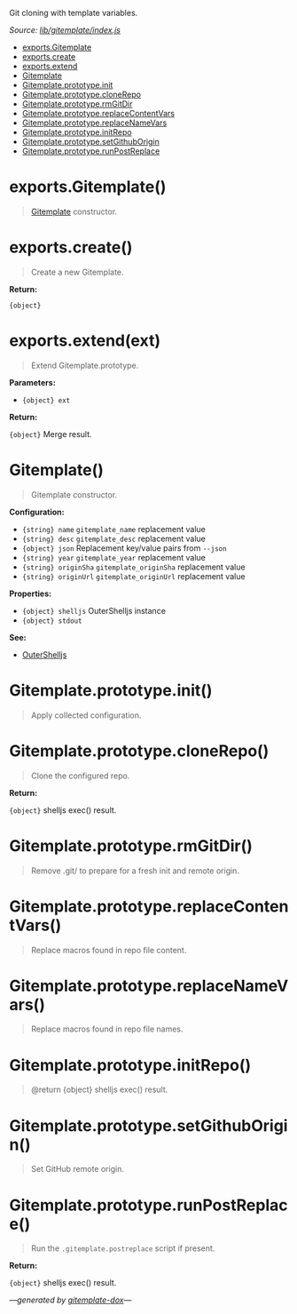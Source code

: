 Git cloning with template variables.

_Source: [lib/gitemplate/index.js](../lib/gitemplate/index.js)_

- [exports.Gitemplate](#exportsgitemplate)
- [exports.create](#exportscreate)
- [exports.extend](#exportsextendext)
- [Gitemplate](#gitemplate)
- [Gitemplate.prototype.init](#gitemplateprototypeinit)
- [Gitemplate.prototype.cloneRepo](#gitemplateprototypeclonerepo)
- [Gitemplate.prototype.rmGitDir](#gitemplateprototypermgitdir)
- [Gitemplate.prototype.replaceContentVars](#gitemplateprototypereplacecontentvars)
- [Gitemplate.prototype.replaceNameVars](#gitemplateprototypereplacenamevars)
- [Gitemplate.prototype.initRepo](#gitemplateprototypeinitrepo)
- [Gitemplate.prototype.setGithubOrigin](#gitemplateprototypesetgithuborigin)
- [Gitemplate.prototype.runPostReplace](#gitemplateprototyperunpostreplace)

# exports.Gitemplate()

> [Gitemplate](#gitemplate) constructor.

# exports.create()

> Create a new Gitemplate.

**Return:**

`{object}`

# exports.extend(ext)

> Extend Gitemplate.prototype.

**Parameters:**

- `{object} ext`

**Return:**

`{object}` Merge result.

# Gitemplate()

> Gitemplate constructor.

**Configuration:**

- `{string} name` `gitemplate_name` replacement value
- `{string} desc` `gitemplate_desc` replacement value
- `{object} json` Replacement key/value pairs from `--json`
- `{string} year` `gitemplate_year` replacement value
- `{string} originSha` `gitemplate_originSha` replacement value
- `{string} originUrl` `gitemplate_originUrl` replacement value

**Properties:**

- `{object} shelljs` OuterShelljs instance
- `{object} stdout`

**See:**

- [OuterShelljs](https://github.com/codeactual/outer-shelljs/blob/master/docs/OuterShelljs.md)

# Gitemplate.prototype.init()

> Apply collected configuration.

# Gitemplate.prototype.cloneRepo()

> Clone the configured repo.

**Return:**

`{object}` shelljs exec() result.

# Gitemplate.prototype.rmGitDir()

> Remove .git/ to prepare for a fresh init and remote origin.

# Gitemplate.prototype.replaceContentVars()

> Replace macros found in repo file content.

# Gitemplate.prototype.replaceNameVars()

> Replace macros found in repo file names.

# Gitemplate.prototype.initRepo()

> @return {object} shelljs exec() result.

# Gitemplate.prototype.setGithubOrigin()

> Set GitHub remote origin.

# Gitemplate.prototype.runPostReplace()

> Run the `.gitemplate.postreplace` script if present.

**Return:**

`{object}` shelljs exec() result.

_&mdash;generated by [gitemplate-dox](https://github.com/codeactual/gitemplate-dox)&mdash;_
